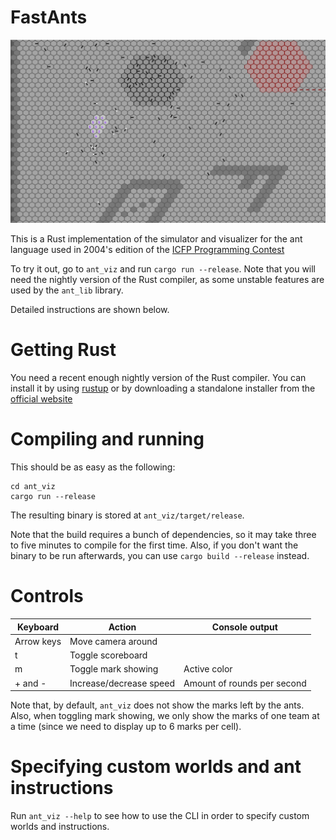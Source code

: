 FastAnts
========

![Screenshot](screenshots/screenshot1.png)

This is a Rust implementation of the simulator and visualizer for the ant language
used in 2004's edition of the [ICFP Programming Contest](https://alliance.seas.upenn.edu/~plclub/cgi-bin/contest/)

To try it out, go to `ant_viz` and run `cargo run --release`. Note that you will
need the nightly version of the Rust compiler, as some unstable features are
used by the `ant_lib` library.

Detailed instructions are shown below.

# Getting Rust

You need a recent enough nightly version of the Rust compiler. You can install
it by using [rustup](https://rustup.rs/) or by downloading a standalone installer
from the [official website](https://www.rust-lang.org/en-US/other-installers.html#standalone)

# Compiling and running

This should be as easy as the following:

```
cd ant_viz
cargo run --release
```

The resulting binary is stored at `ant_viz/target/release`.

Note that the build requires a bunch of dependencies, so it may take three to five minutes
to compile for the first time. Also, if you don't want the binary to be run afterwards, you
can use `cargo build --release` instead.

# Controls

Keyboard                | Action                  | Console output
----------------------- | ------------------------|----------------------------
Arrow keys              | Move camera around      |
t                       | Toggle scoreboard       |
m                       | Toggle mark showing     | Active color
+ and -                 | Increase/decrease speed | Amount of rounds per second

Note that, by default, `ant_viz` does not show the marks left by the ants. Also, when toggling
mark showing, we only show the marks of one team at a time (since we need to display up to 6
marks per cell).

# Specifying custom worlds and ant instructions

Run `ant_viz --help` to see how to use the CLI in order to specify custom worlds and instructions.
